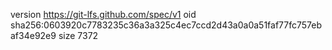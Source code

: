 version https://git-lfs.github.com/spec/v1
oid sha256:0603920c7783235c36a3a325c4ec7ccd2d43a0a0a51faf77fc757ebaf34e92e9
size 7372
